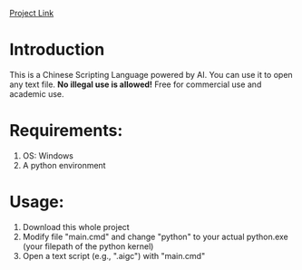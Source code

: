 
[Project Link](https://github.com/Magic-Abracadabra/AI-Chinese-Scripting-Language)

# Introduction
This is a Chinese Scripting Language powered by AI. You can use it to open any text file. **No illegal use is allowed!** Free for commercial use and academic use.

# Requirements:
1. OS: Windows
2. A python environment
# Usage:
1. Download this whole project
2. Modify file "main.cmd" and change "python" to your actual python.exe (your filepath of the python kernel)
3. Open a text script (e.g., ".aigc") with "main.cmd"
